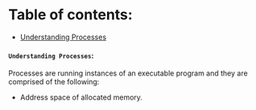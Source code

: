 # **Table of contents**:
  - [Understanding Processes](#understanding-processess)



#### **`Understanding Processes`**:

Processes are running instances of an executable program and they are comprised of the following:
- Address space of allocated memory.



